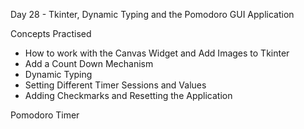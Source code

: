 Day 28 - Tkinter, Dynamic Typing and the Pomodoro GUI Application

Concepts Practised

- How to work with the Canvas Widget and Add Images to Tkinter
- Add a Count Down Mechanism
- Dynamic Typing
- Setting Different Timer Sessions and Values
- Adding Checkmarks and Resetting the Application

Pomodoro Timer
